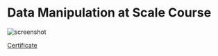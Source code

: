 # Data Manipulation at Scale Course
 
 ![screenshot](ProgressScreenshots/CERTIFICATE.png)
 
 [Certificate](https://www.coursera.org/account/accomplishments/verify/CTBG5RH8ERPX?utm_source=link&utm_campaign=copybutton_certificate) 
